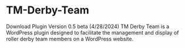 # TM-Derby-Team
 Download Plugin Version 0.5 beta (4/28/2024)  TM Derby Team is a WordPress plugin designed to facilitate the management and display of roller derby team members on a WordPress website.
